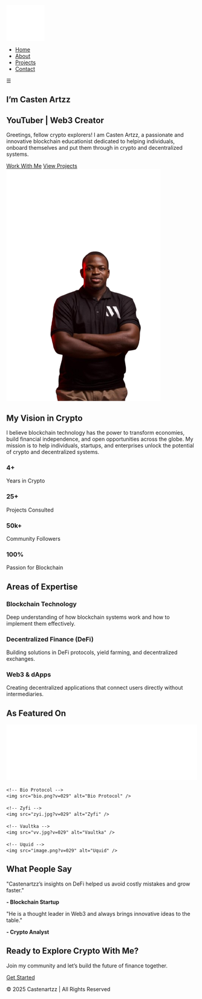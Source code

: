 <!DOCTYPE html>
<html lang="en">
<head>
  <meta charset="UTF-8">
  <meta name="viewport" content="width=device-width, initial-scale=1.0">
  <title>Casten Artzz - Crypto Guy</title>
  <link rel="stylesheet" href="style.css">
</head>
<body>
<!-- Navbar -->
<nav class="navbar">
  <div class="logo">
    <img src="logo.png" alt="Castenartzz Logo" style="height:95px; vertical-align:middle; margin-right:8px;">
  </div>
  
  <ul class="nav-links">
    <li><a href="index.html" class="active">Home</a></li>
    <li><a href="about.html">About</a></li>
    <li><a href="projects.html">Projects</a></li>
    <li><a href="contact.html">Contact</a></li>
  </ul>

 <div class="menu-toggle">&#9776;</div>
  </nav>



  <!-- Hero Section --> <section class="hero"> <div class="hero-container"> <!-- Left: Text --> <div class="hero-text"> <h1> I’m <span class="neon">Casten Artzz</span></h1> <h2>YouTuber | Web3 Creator</h2> <p> Greetings, fellow crypto explorers! I am Casten Artzz, a passionate and innovative blockchain educationist dedicated to helping individuals, onboard themselves and put them through in crypto and decentralized systems. </p> <div class="hero-buttons"> <a href="contact.html" class="btn-outline">Work With Me</a> <a href="projects.html" class="btn-outline">View Projects</a> </div> </div> <!-- Right: Image --> <div class="hero-image"> <img src="castenimg.png" alt="Castenartzz"> </div> </div> </section>



  <!-- Vision Statement -->
  <section class="vision">
    <h2>My Vision in Crypto</h2>
    <p>
      I believe blockchain technology has the power to transform economies, build financial 
      independence, and open opportunities across the globe. My mission is to help individuals, 
      startups, and enterprises unlock the potential of crypto and decentralized systems.
    </p>
  </section>

  <!-- Stats Section -->
  <section class="stats">
    <div class="stat-card">
      <h3>4+</h3>
      <p>Years in Crypto</p>
    </div>
    <div class="stat-card">
      <h3>25+</h3>
      <p>Projects Consulted</p>
    </div>
    <div class="stat-card">
      <h3>50k+</h3>
      <p>Community Followers</p>
    </div>
    <div class="stat-card">
      <h3>100%</h3>
      <p>Passion for Blockchain</p>
    </div>
  </section>

  <!-- Expertise Highlight -->
  <section class="expertise">
    <h2>Areas of Expertise</h2>
    <div class="expertise-grid">
      <div class="expertise-item">
        <h3>Blockchain Technology</h3>
        <p>Deep understanding of how blockchain systems work and how to implement them effectively.</p>
      </div>
      <div class="expertise-item">
        <h3>Decentralized Finance (DeFi)</h3>
        <p>Building solutions in DeFi protocols, yield farming, and decentralized exchanges.</p>
      </div>
      <div class="expertise-item">
        <h3>Web3 & dApps</h3>
        <p>Creating decentralized applications that connect users directly without intermediaries.</p>
      </div>
    </div>
  </section>

 <!-- Partners / Featured On -->
<section class="partners">
  <h2>As Featured On</h2>
  <div class="partner-logos">
    <!-- Maple Finance -->
    <img src="maple.png?v=029" alt="Maple Finance" />

    <!-- Bio Protocol -->
    <img src="bio.png?v=029" alt="Bio Protocol" />

    <!-- Zyfi -->
    <img src="zyi.jpg?v=029" alt="Zyfi" />

    <!-- Vaultka -->
    <img src="vv.jpg?v=029" alt="Vaultka" />

    <!-- Uquid -->
    <img src="image.png?v=029" alt="Uquid" />
  </div>
</section>


  <!-- Testimonials Preview -->
  <section class="testimonials-preview">
    <h2>What People Say</h2>
    <div class="testimonial-cards">
      <div class="testimonial">
        <p>"Castenartzz’s insights on DeFi helped us avoid costly mistakes and grow faster."</p>
        <strong>- Blockchain Startup</strong>
      </div>
      <div class="testimonial">
        <p>"He is a thought leader in Web3 and always brings innovative ideas to the table."</p>
        <strong>- Crypto Analyst</strong>
      </div>
    </div>
  </section>

  <!-- Call to Action -->
  <section class="cta">
    <h2>Ready to Explore Crypto With Me?</h2>
    <p>Join my community and let’s build the future of finance together.</p>
    <a href="contact.html" class="btn">Get Started</a>
  </section>

  <!-- Footer -->
  <footer>
    <div class="footer-content">
      <p>© 2025 Castenartzz | All Rights Reserved</p>
    </div>
  </footer>

  <script src="script.js"></script>
</body>
</html>
